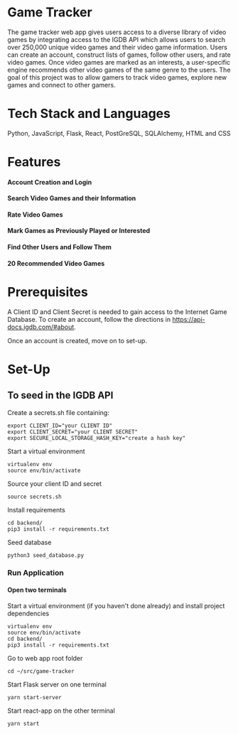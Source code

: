 # Game Tracker

The game tracker web app gives users access to a diverse library of video games by integrating access to the IGDB API which allows users to search over 250,000 unique video games and their video game information. Users can create an account, construct lists of games, follow other users, and rate video games. Once video games are marked as an interests, a user-specific engine recommends other video games of the same genre to the users. The goal of this project was to allow gamers to track video games, explore new games and connect to other gamers.

# Tech Stack and Languages
Python, JavaScript, Flask, React, PostGreSQL, SQLAlchemy, HTML and CSS

# Features
#### Account Creation and Login

#### Search Video Games and their Information

#### Rate Video Games

#### Mark Games as Previously Played or Interested

#### Find Other Users and Follow Them

#### 20 Recommended Video Games


# Prerequisites
A Client ID and Client Secret is needed to gain access to the Internet Game Database. To create an account, follow the directions in https://api-docs.igdb.com/#about.

Once an account is created, move on to set-up.

# Set-Up
## To seed in the IGDB API
Create a secrets.sh file containing:

```
export CLIENT_ID="your CLIENT ID"
export CLIENT_SECRET="your CLIENT SECRET"
export SECURE_LOCAL_STORAGE_HASH_KEY="create a hash key"
```

Start a virtual environment
```
virtualenv env
source env/bin/activate
```

Source your client ID and secret
```
source secrets.sh
```

Install requirements
```
cd backend/
pip3 install -r requirements.txt
```

Seed database
```
python3 seed_database.py
```

### Run Application
#### Open two terminals
Start a virtual environment (if you haven't done already) and install project dependencies
```
virtualenv env
source env/bin/activate
cd backend/
pip3 install -r requirements.txt
```

Go to web app root folder
```
cd ~/src/game-tracker
```

Start Flask server on one terminal
```
yarn start-server
```

Start react-app on the other terminal
```
yarn start
```